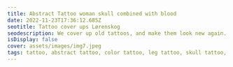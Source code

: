 ```yaml
--- 
title: Abstract Tattoo woman skull combined with blood 
date: 2022-11-23T17:36:12.685Z 
seotitle: Tattoo cover ups Lørenskog 
seodescription: We cover up old tattoos, and make them look new again. we will make sure that the new tattoo is a perfect match for the old one. 
isDisplay: false 
cover: assets/images/img7.jpeg 
tags: tattoo, abstract tattoo, color tattoo, leg tattoo, skull tattoo, realism tattoo, woman face tattoo
--- 
```

